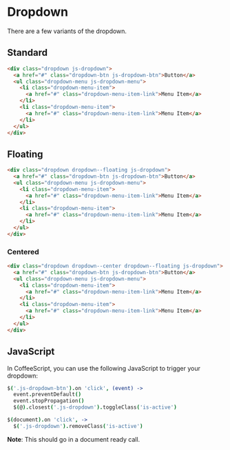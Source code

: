 Dropdown
========

There are a few variants of the dropdown.

Standard
--------

```html
<div class="dropdown js-dropdown">
  <a href="#" class="dropdown-btn js-dropdown-btn">Button</a>
  <ul class="dropdown-menu js-dropdown-menu">
    <li class="dropdown-menu-item">
      <a href="#" class="dropdown-menu-item-link">Menu Item</a>
    </li>
    <li class="dropdown-menu-item">
      <a href="#" class="dropdown-menu-item-link">Menu Item</a>
    </li>
  </ul>
</div>
```

Floating
--------

```html
<div class="dropdown dropdown--floating js-dropdown">
  <a href="#" class="dropdown-btn js-dropdown-btn">Button</a>
  <ul class="dropdown-menu js-dropdown-menu">
    <li class="dropdown-menu-item">
      <a href="#" class="dropdown-menu-item-link">Menu Item</a>
    </li>
    <li class="dropdown-menu-item">
      <a href="#" class="dropdown-menu-item-link">Menu Item</a>
    </li>
  </ul>
</div>
```

### Centered

```html
<div class="dropdown dropdown--center dropdown--floating js-dropdown">
  <a href="#" class="dropdown-btn js-dropdown-btn">Button</a>
  <ul class="dropdown-menu js-dropdown-menu">
    <li class="dropdown-menu-item">
      <a href="#" class="dropdown-menu-item-link">Menu Item</a>
    </li>
    <li class="dropdown-menu-item">
      <a href="#" class="dropdown-menu-item-link">Menu Item</a>
    </li>
  </ul>
</div>
```

JavaScript
----------

In CoffeeScript, you can use the following JavaScript to trigger your dropdown:

```coffeescript
$('.js-dropdown-btn').on 'click', (event) ->
  event.preventDefault()
  event.stopPropagation()
  $(@).closest('.js-dropdown').toggleClass('is-active')

$(document).on 'click', ->
  $('.js-dropdown').removeClass('is-active')
```

**Note**: This should go in a document ready call.

